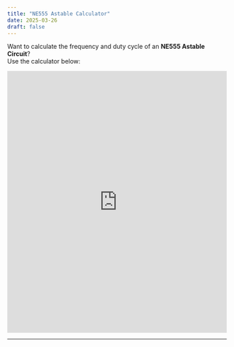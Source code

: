 ```yaml
---
title: "NE555 Astable Calculator"
date: 2025-03-26
draft: false
---
```


Want to calculate the frequency and duty cycle of an **NE555 Astable Circuit**?  
Use the calculator below:

<iframe src="https://ishabangla.github.io/SMElectronics/ne555-calculator/" width="100%" height="600px" frameborder="0"></iframe>

---
